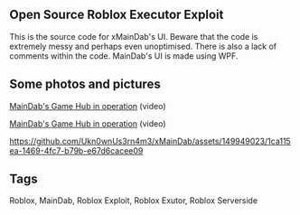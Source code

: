## Open Source Roblox Executor Exploit 
This is the source code for xMainDab's UI. Beware that the code is extremely messy and perhaps even unoptimised. There is also a lack of comments within the code. MainDab's UI is made using WPF.

## Some photos and pictures
[MainDab's Game Hub in operation](https://github.com/Avaluate/MainDab/assets/126605163/67fcf747-64da-429a-9e31-e0f783940095) (video)

[MainDab's Game Hub in operation](https://github.com/Avaluate/MainDab/assets/126605163/67fcf747-64da-429a-9e31-e0f783940095) (video)



https://github.com/Ukn0wnUs3rn4m3/xMainDab/assets/149949023/1ca115ea-1469-4fc7-b79b-e67d6cacee09


## Tags
Roblox, MainDab, Roblox Exploit, Roblox Exutor, Roblox Serverside
